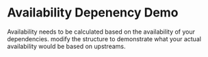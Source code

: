 # Availability Depenency Demo

Availability needs to be calculated based on the availability of your dependencies.
modify the structure to demonstrate what your actual availability would be based on upstreams.

